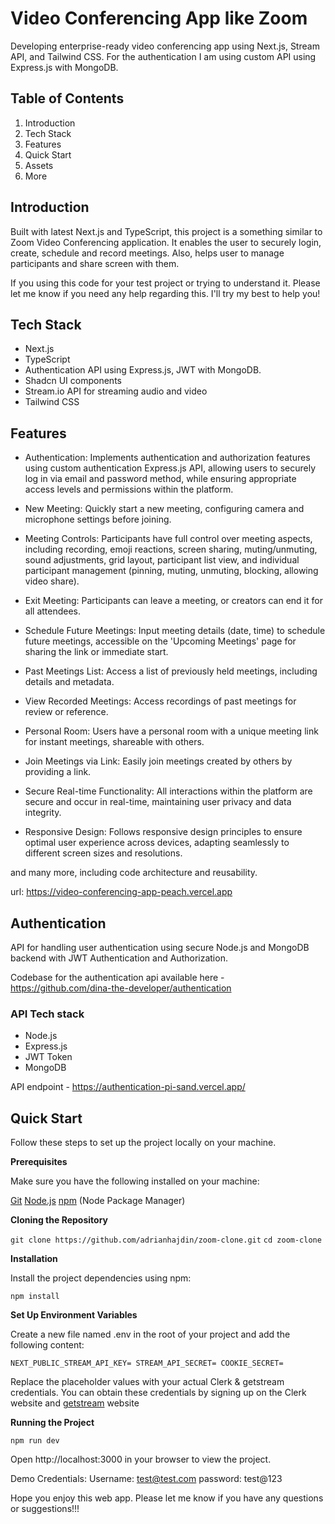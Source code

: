 # Video Conferencing App like Zoom
Developing enterprise-ready video conferencing app using Next.js, Stream API, and Tailwind CSS. For the authentication I am using custom API using 
Express.js with MongoDB. 

## Table of Contents
 1. Introduction
 2. Tech Stack
 3. Features
 4. Quick Start
 5. Assets
 6. More

## Introduction

Built with latest Next.js and TypeScript, this project is a something similar to Zoom Video Conferencing application. It enables the user to securely login, create, schedule and record meetings. Also, helps user to manage participants and share screen with them. 

If you using this code for your test project or trying to understand it. Please let me know if you need any help regarding this. I'll try my best to help you!

## Tech Stack 
- Next.js
- TypeScript
- Authentication API using Express.js, JWT with MongoDB.
- Shadcn UI components
- Stream.io API for streaming audio and video
- Tailwind CSS


## Features

- Authentication: Implements authentication and authorization features using custom authentication Express.js API, allowing users to securely log in via email and password method, while ensuring appropriate access levels and permissions within the platform.

- New Meeting: Quickly start a new meeting, configuring camera and microphone settings before joining.

- Meeting Controls: Participants have full control over meeting aspects, including recording, emoji reactions, screen sharing, muting/unmuting, sound adjustments, grid layout, participant list view, and individual participant management (pinning, muting, unmuting, blocking, allowing video share).

- Exit Meeting: Participants can leave a meeting, or creators can end it for all attendees.

- Schedule Future Meetings: Input meeting details (date, time) to schedule future meetings, accessible on the 'Upcoming Meetings' page for sharing the link or immediate start.

- Past Meetings List: Access a list of previously held meetings, including details and metadata.

- View Recorded Meetings: Access recordings of past meetings for review or reference.

- Personal Room: Users have a personal room with a unique meeting link for instant meetings, shareable with others.

- Join Meetings via Link: Easily join meetings created by others by providing a link.

- Secure Real-time Functionality: All interactions within the platform are secure and occur in real-time, maintaining user privacy and data integrity.

- Responsive Design: Follows responsive design principles to ensure optimal user experience across devices, adapting seamlessly to different screen sizes and resolutions.

and many more, including code architecture and reusability.

url: https://video-conferencing-app-peach.vercel.app

## Authentication

API for handling user authentication using secure Node.js and MongoDB backend with JWT Authentication and Authorization.

Codebase for the authentication api available here - https://github.com/dina-the-developer/authentication

### API Tech stack
- Node.js
- Express.js
- JWT Token
- MongoDB

API endpoint - <a href="https://authentication-pi-sand.vercel.app/" target="_blank">https://authentication-pi-sand.vercel.app/</a>

## Quick Start

Follow these steps to set up the project locally on your machine.

<b>Prerequisites</b>

Make sure you have the following installed on your machine:

<a href="https://git-scm.com/" target="_blank">Git</a>
<a href="https://nodejs.org/en" target="_blank">Node.js</a>
<a href="https://www.npmjs.com/" target="_blank">npm</a> (Node Package Manager)

<b>Cloning the Repository</b>

`git clone https://github.com/adrianhajdin/zoom-clone.git`
`cd zoom-clone`

<b>Installation</b>

Install the project dependencies using npm:

`npm install`

<b>Set Up Environment Variables</b>

Create a new file named .env in the root of your project and add the following content:

`
NEXT_PUBLIC_STREAM_API_KEY=
STREAM_API_SECRET=
COOKIE_SECRET=
`

Replace the placeholder values with your actual Clerk & getstream credentials. You can obtain these credentials by signing up on the Clerk website and <a href="getstream.io" target="_blank">getstream</a> website

<b>Running the Project</b>

`npm run dev`

Open http://localhost:3000 in your browser to view the project.


Demo Credentials:
 Username: test@test.com
 password: test@123

Hope you enjoy this web app. Please let me know if you have any questions or suggestions!!!

